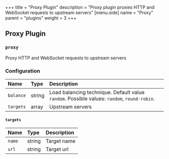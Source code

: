+++
title = "Proxy Plugin"
description = "Proxy plugin proxies HTTP and WebSocket requests to upstream servers"
[menu.side]
  name = "Proxy"
  parent = "plugins"
  weight = 3
+++

## Proxy Plugin

### `proxy`

Proxy HTTP and WebSocket requests to upstream servers

### Configuration

Name | Type | Description
:--- | :--- | :----------
`balance` | string | Load balancing technique. Default value `random`. Possible values: `random`, `round-robin`.
`targets` | array | Upstream servers

#### `targets`

Name | Type | Description
:--- | :--- | :----------
`name` | string | Target name
`url` | string | Target url
